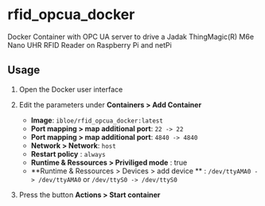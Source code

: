 # rfid_opcua_docker
Docker Container with OPC UA server to drive a Jadak ThingMagic(R) M6e Nano UHR RFID Reader on Raspberry Pi and netPi

## Usage 

1. Open the Docker user interface
2. Edit the parameters under **Containers > Add Container**
	* **Image**: `ibloe/rfid_opcua_docker:latest`
	* **Port mapping > map additional port**: `22 -> 22`
	* **Port mapping > map additional port**: `4840 -> 4840`
	* **Network > Network**: `host`
	* **Restart policy** : `always`
	* **Runtime & Ressources > Priviliged mode** : true
	* **Runtime & Ressources > Devices > add device ** : `/dev/ttyAMA0 -> /dev/ttyAMA0` or `/dev/ttyS0 -> /dev/ttyS0`

3. Press the button **Actions > Start container**
